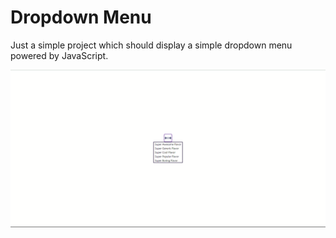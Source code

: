 # Dropdown Menu

Just a simple project which should display a simple dropdown menu powered by JavaScript.

![webpage-screenshot](./src/screenshot.png)
